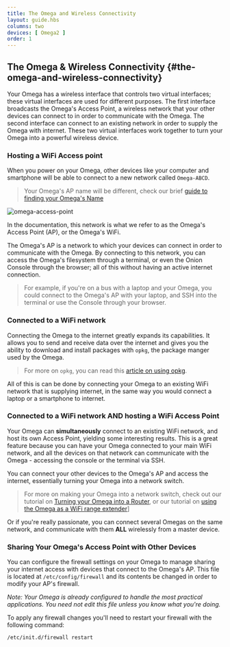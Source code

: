 ```yaml
---
title: The Omega and Wireless Connectivity
layout: guide.hbs
columns: two
devices: [ Omega2 ]
order: 1
---
```


## The Omega & Wireless Connectivity {#the-omega-and-wireless-connectivity}


Your Omega has a wireless interface that controls two virtual interfaces; these virtual interfaces are used for different purposes. The first interface broadcasts the Omega's Access Point, a wireless network that your other devices can connect to in order to communicate with the Omega. The second interface can connect to an existing network in order to supply the Omega with internet. These two virtual interfaces work together to turn your Omega into a powerful wireless device.

### Hosting a WiFi Access point

<!-- // highlight that this is the 'Out of the Box' state for the Omega -->

When you power on your Omega, other devices like your computer and smartphone will be able to connect to a new network called `Omega-ABCD`.

> Your Omega's AP name will be different, check our brief [guide to finding your Omega's Name](#omega-name)

<!-- // include an illustration -->
![omega-access-point](https://raw.githubusercontent.com/OnionIoT/Onion-Docs/master/Omega2/Documentation/Get-Started/img/setup-1-connect-to-wifi.png)


In the documentation, this network is what we refer to as the Omega's Access Point (AP), or the Omega's WiFi.

The Omega's AP is a network to which your devices can connect in order to communicate with the Omega. By connecting to this network, you can access the Omega's filesystem through a terminal, or even the Onion Console through the browser; all of this without having an active internet connection.


>For example, if you're on a bus with a laptop and your Omega, you could connect to the Omega's AP with your laptop, and SSH into the terminal or use the Console through your browser.



### Connected to a WiFi network

<!-- // highlight that this is how we get internet on the omega; connecting to your own existing wifi network -->

Connecting the Omega to the internet greatly expands its capabilities. It allows you to send and receive data over the internet and gives you the ability to download and install packages with `opkg`, the package manger used by the Omega.

> For more on `opkg`, you can read this [article on using opkg](#software-using-opkg).

All of this is can be done by connecting your Omega to an existing WiFi network that is supplying internet, in the same way you would connect a laptop or a smartphone to internet.


<!-- // include an illustration -->

<!-- // explanation of what connecting to a Wifi network means and how there is a router somewhere out there, etc -->


### Connected to a WiFi network AND hosting a WiFi Access Point

<!-- // highlight that this is the state the omega is in after completing the setup Wizard -->

Your Omega can **simultaneously** connect to an existing WiFi network, and host its own Access Point, yielding some interesting results. This is a great feature because you can have your Omega connected to your main WiFi network, and all the devices on that network can communicate with the Omega - accessing the console or the terminal via SSH.

You can connect your other devices to the Omega's AP and access the internet, essentially turning your Omega into a network switch.
> For more on making your Omega into a network switch, check out our tutorial on [Turning your Omega into a Router](#omega-router), or our tutorial on [using the Omega as a WiFi range extender](#wifi-range-extender)]

Or if you're really passionate, you can connect several Omegas on the same network, and communicate with them **ALL** wirelessly from a master device.

<!-- We need to have a project with an absurd amount of Omegas just for fun -->


### Sharing Your Omega's Access Point with Other Devices


You can configure the firewall settings on your Omega to manage sharing your internet access with devices that connect to the Omega's AP. This file is located at `/etc/config/firewall` and its contents be changed in order to modify your AP's firewall.

*Note: Your Omega is already configured to handle the most practical applications. You need not edit this file unless you know what you're doing.*


To apply any firewall changes you'll need to restart your firewall with the following command:

```
/etc/init.d/firewall restart
```




<!-- // include an illustration -->

<!-- // explain that the Omega is super powerful and that it can connect to a Wifi network while simultaneously hosting it's own access point -->
<!-- // this is powerful because it can share/forward connectivity between the two networks, brief intro on the firewall (where the config can be found, how to restart it) -->
